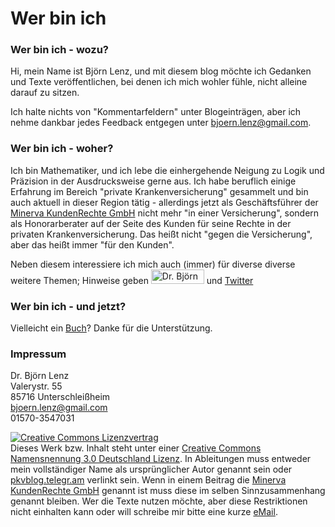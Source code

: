 # Wer bin ich

### Wer bin ich - wozu?
Hi, mein Name ist Björn Lenz, und mit diesem blog möchte ich Gedanken und Texte veröffentlichen, bei denen ich mich wohler fühle, nicht alleine darauf zu sitzen.

Ich halte nichts von "Kommentarfeldern" unter Blogeinträgen, aber ich nehme dankbar
jedes Feedback entgegen unter [bjoern.lenz@gmail.com](mailto:bjoern.lenz@gmail.com).

### Wer bin ich - woher?
Ich bin Mathematiker, und ich lebe die einhergehende Neigung zu Logik und Präzision in der Ausdrucksweise gerne aus. Ich habe beruflich einige Erfahrung im Bereich
"private Krankenversicherung" gesammelt und bin auch aktuell in dieser Region tätig - allerdings jetzt als Geschäftsführer der [Minerva KundenRechte GmbH](http://minerva-kundenrechte.de) nicht
mehr "in einer Versicherung", sondern als Honorarberater auf der Seite des Kunden für seine
Rechte in der privaten Krankenversicherung. Das heißt nicht "gegen die Versicherung",
aber das heißt immer "für den Kunden". 

Neben diesem interessiere ich mich auch (immer) für diverse diverse weitere Themen; Hinweise geben
<a href="http://www.xing.com/profile/Bjoern_Lenz5" target="_blank" rel="me"><img src="http://www.xing.com/img/buttons/10_en_btn.gif" width="85" height="23" alt="Dr. Björn Lenz"></a>
und
<a href="https://twitter.com/b3orn_" class="twitter-follow-button" data-show-count="false" data-lang="de">Twitter</a>
<script>!function(d,s,id){var js,fjs=d.getElementsByTagName(s)[0];if(!d.getElementById(id)){js=d.createElement(s);js.id=id;js.src="//platform.twitter.com/widgets.js";fjs.parentNode.insertBefore(js,fjs);}}(document,"script","twitter-wjs");</script>


### Wer bin ich - und jetzt?
Vielleicht ein [Buch](http://www.amazon.de/exec/obidos/redirect-home?tag=analyseexpert-21&site=home)? Danke für die Unterstützung.

### Impressum
Dr. Björn Lenz  
Valerystr. 55  
85716 Unterschleißheim  
bjoern.lenz@gmail.com  
01570-3547031

<a rel="license" href="http://creativecommons.org/licenses/by/3.0/de/"><img alt="Creative Commons Lizenzvertrag" style="border-width:0" src="http://i.creativecommons.org/l/by/3.0/de/80x15.png" /></a><br />Dieses Werk bzw. Inhalt steht unter einer <a rel="license" href="http://creativecommons.org/licenses/by/3.0/de/">Creative Commons Namensnennung 3.0 Deutschland Lizenz</a>. In Ableitungen muss entweder mein vollständiger Name als ursprünglicher Autor genannt sein oder [pkvblog.telegr.am](https://pkvblog.telegr.am) verlinkt sein. Wenn in einem Beitrag die [Minerva KundenRechte GmbH](http://minerva-kundenrechte.de) genannt ist muss diese im selben Sinnzusammenhang genannt bleiben. Wer die Texte nutzen möchte, aber diese Restriktionen nicht einhalten kann oder will
schreibe mir bitte eine kurze [eMail](mailto:bjoern.lenz@gmail.com).


[title: Wer bin ich]: /
[menu: das ich]: /
[order: 20]: /

